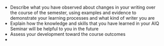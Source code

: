 - Describe what you have observed about changes in your writing over the course of the semester, using examples and evidence to demonstrate your learning processes and what kind of writer you are  
- Explain how the knowledge and skills that you have learned in your AIQ Seminar will be helpful to you in the future  
- Assess your development toward the course outcomes
- 